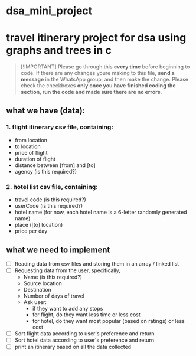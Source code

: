 # dsa_mini_project
# travel itinerary project for dsa using graphs and trees in c

> [!IMPORTANT] Please go through this **every time** before beginning to code. If there are any changes youre making to this file, **send a message** in the WhatsApp group, and then make the change. Please check the checkboxes **only once you have finished coding the section, run the code and made sure there are no errors**.

## what we have (data):
### 1. flight itinerary csv file, containing:
- from location
- to location
- price of flight
- duration of flight
- distance between [from] and [to]
- agency (is this required?)

### 2. hotel list csv file, containing:
- travel code (is this required?)
- userCode (is this required?)
- hotel name (for now, each hotel name is a 6-letter randomly generated name)
- place ([to] location)
- price per day

## what we need to implement

- [ ] Reading data from csv files and storing them in an array / linked list
- [ ] Requesting data from the user, specifically,
  - Name (is this required?)
  - Source location
  - Destination
  - Number of days of travel
  - Ask user:
    - if they want to add any stops
    - for flight, do they want less time or less cost
    - for hotel, do they want most popular (based on ratings) or less cost
- [ ] Sort flight data according to user's preference and return
- [ ]  Sort hotel data according to user's preference and return
- [ ]   print an itinerary based on all the data collected
